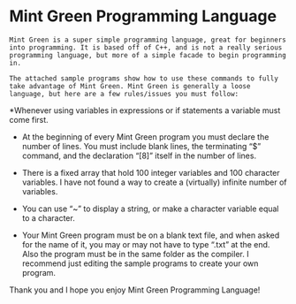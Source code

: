 # Mint Green Programming Language
	Mint Green is a super simple programming language, great for beginners into programming. It is based off of C++, and is not a really serious programming language, but more of a simple facade to begin programming in.

	The attached sample programs show how to use these commands to fully take advantage of Mint Green. Mint Green is generally a loose language, but here are a few rules/issues you must follow:

*Whenever using variables in expressions or if statements a variable must come first. 

* At the beginning of every Mint Green program you must declare the number of lines. 
You must include blank lines, the terminating “$” command, and the declaration “[8]” itself in the number of lines.

* There is a fixed array that hold 100 integer variables and 100 character variables. I have not found a way to create a (virtually) infinite number of variables.

* You can use “~” to display a string, or make a character variable equal to a character.

* Your Mint Green program must be on a blank text file, and when asked for the name of it, you may or may not have to type “.txt” at the end. Also the program must be in the same folder as the compiler. I recommend just editing the sample programs to create your own program.

Thank you and I hope you enjoy Mint Green Programming Language!